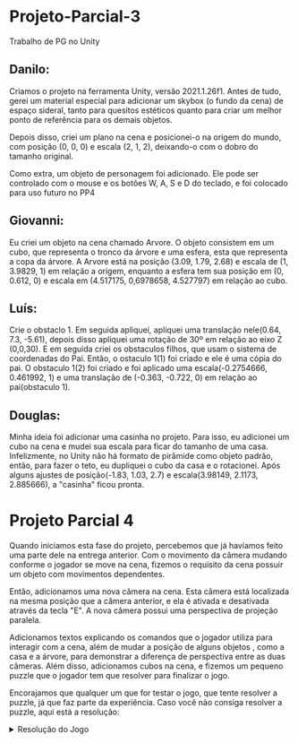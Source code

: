 # Projeto-Parcial-3
Trabalho de PG no Unity

<h2>Danilo:</h2>
Criamos o projeto na ferramenta Unity, versão 2021.1.26f1. Antes de tudo, gerei um material especial para adicionar um skybox (o fundo da cena) de espaço sideral, tanto para quesitos estéticos quanto para criar um melhor ponto de referência para os demais objetos.

Depois disso, criei um plano na cena e posicionei-o na origem do mundo, com posição (0, 0, 0) e escala (2, 1, 2), deixando-o com o dobro do tamanho original. 

Como extra, um objeto de personagem foi adicionado. Ele pode ser controlado com o mouse e os botões W, A, S e D do teclado, e foi colocado para uso futuro no PP4


<h2>Giovanni:</h2>
Eu criei um objeto na cena chamado Arvore. O objeto consistem em um cubo, que representa o tronco da árvore e uma esfera, esta que representa a copa da árvore. A Arvore está na posição (3.09, 1.79, 2.68) e  escala de (1, 3.9829, 1) em relação a origem, enquanto a esfera tem sua posição em (0, 0.612, 0) e escala em (4.517175, 0,6978658, 4.527797) em relação ao cubo.

<h2>Luís:</h2>
Crie o obstaclo 1.
Em seguida apliquei, apliquei uma translação nele(0.64, 7.3, -5.61), depois disso apliquei uma rotação de 30º em relação ao eixo Z (0,0,30).
E em seguida criei os obstaculos filhos, que usam o sistema de coordenadas do Pai. Então, o ostaculo 1(1) foi criado e ele é uma cópia do pai.
O obstaculo 1(2) foi criado e foi aplicado uma escala(-0.2754666, 0.461992, 1) e uma translação de (-0.363, -0.722, 0) em relação ao pai(obstaculo 1).

<h2>Douglas:</h2>	
Minha ideia foi adicionar uma casinha no projeto. Para isso, eu adicionei um cubo na cena e mudei sua escala para ficar do tamanho de uma casa. Infelizmente, no Unity não há formato de pirâmide como objeto padrão, então, para fazer o teto, eu dupliquei o cubo da casa e o rotacionei. Após alguns ajustes de posição(-1.83, 1.03, 2.7) e escala(3.98149, 2.1173, 2.885666), a "casinha" ficou pronta.


<h1> Projeto Parcial 4 </h4>

Quando iniciamos esta fase do projeto, percebemos que já havíamos feito uma parte dele na entrega anterior. Com o movimento da câmera mudando conforme o jogador se move na cena, fizemos o requisito da cena possuir um objeto com movimentos dependentes. 

Então, adicionamos uma nova câmera na cena. Esta câmera está localizada na mesma posição que a câmera anterior,  e ela é ativada e desativada através da tecla "E". A nova câmera possui uma perspectiva de projeção paralela. 

Adicionamos textos explicando os comandos que o jogador utiliza para interagir com a cena, além de mudar a posição de alguns objetos , como a casa e a árvore, para demonstrar a diferença de perspectiva entre as duas câmeras. Além disso, adicionamos cubos na cena, e fizemos um pequeno puzzle que o jogador tem que resolver para finalizar o jogo.

Encorajamos que qualquer um que for testar o jogo, que tente resolver a puzzle, já que faz parte da experiência. Caso você não consiga resolver a puzzle, aqui está a resolução:
<details>
  <summary>Resolução do Jogo</summary>
    Para finalizar o jogo e resolver a puzzle, basta apontar a câmera para cima e apertar e segurar a tecla "W", até que o jogo fique com a tela completamente branca. Depois de um tempo com a tela em branco, uma mensagem de finalização de jogo vai aparecer, e o jogo cregará ao seu fim.
  
</details>
